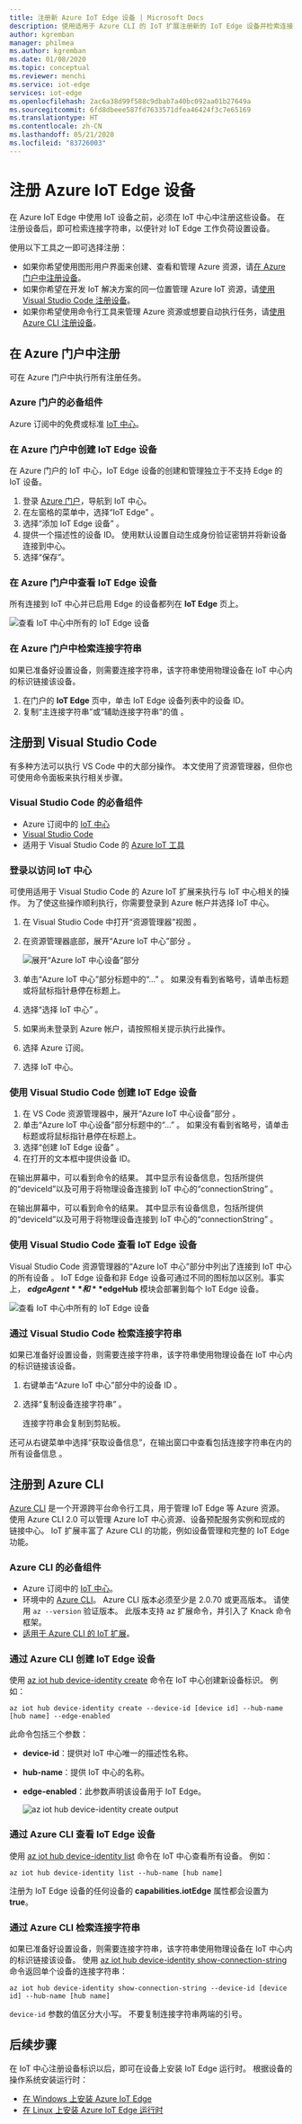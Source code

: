 ```yaml
---
title: 注册新 Azure IoT Edge 设备 | Microsoft Docs
description: 使用适用于 Azure CLI 的 IoT 扩展注册新的 IoT Edge 设备并检索连接字符串
author: kgremban
manager: philmea
ms.author: kgremban
ms.date: 01/08/2020
ms.topic: conceptual
ms.reviewer: menchi
ms.service: iot-edge
services: iot-edge
ms.openlocfilehash: 2ac6a38d99f588c9dbab7a40bc092aa01b27649a
ms.sourcegitcommit: 6fd8dbeee587fd7633571dfea46424f3c7e65169
ms.translationtype: HT
ms.contentlocale: zh-CN
ms.lasthandoff: 05/21/2020
ms.locfileid: "83726003"
---
```

# <a name="register-an-azure-iot-edge-device"></a>注册 Azure IoT Edge 设备

在 Azure IoT Edge 中使用 IoT 设备之前，必须在 IoT 中心中注册这些设备。 在注册设备后，即可检索连接字符串，以便针对 IoT Edge 工作负荷设置设备。

使用以下工具之一即可选择注册：

* 如果你希望使用图形用户界面来创建、查看和管理 Azure 资源，请[在 Azure 门户中注册设备](#register-in-the-azure-portal)。
* 如果你希望在开发 IoT 解决方案的同一位置管理 Azure IoT 资源，请[使用 Visual Studio Code 注册设备](#register-with-visual-studio-code)。
* 如果你希望使用命令行工具来管理 Azure 资源或想要自动执行任务，请[使用 Azure CLI 注册设备](#register-with-the-azure-cli)。

## <a name="register-in-the-azure-portal"></a>在 Azure 门户中注册

可在 Azure 门户中执行所有注册任务。

### <a name="prerequisites-for-the-azure-portal"></a>Azure 门户的必备组件

Azure 订阅中的免费或标准 [IoT 中心](../iot-hub/iot-hub-create-through-portal.md)。

### <a name="create-an-iot-edge-device-in-the-azure-portal"></a>在 Azure 门户中创建 IoT Edge 设备

在 Azure 门户的 IoT 中心，IoT Edge 设备的创建和管理独立于不支持 Edge 的 IoT 设备。

1. 登录 [Azure 门户](https://portal.azure.com)，导航到 IoT 中心。
2. 在左窗格的菜单中，选择“IoT Edge”  。
3. 选择“添加 IoT Edge 设备”  。
4. 提供一个描述性的设备 ID。 使用默认设置自动生成身份验证密钥并将新设备连接到中心。
5. 选择“保存”。 

### <a name="view-iot-edge-devices-in-the-azure-portal"></a>在 Azure 门户中查看 IoT Edge 设备

所有连接到 IoT 中心并已启用 Edge 的设备都列在 **IoT Edge** 页上。

![查看 IoT 中心中所有的 IoT Edge 设备](./media/how-to-register-device/portal-view-devices.png)

### <a name="retrieve-the-connection-string-in-the-azure-portal"></a>在 Azure 门户中检索连接字符串

如果已准备好设置设备，则需要连接字符串，该字符串使用物理设备在 IoT 中心内的标识链接该设备。

1. 在门户的 **IoT Edge** 页中，单击 IoT Edge 设备列表中的设备 ID。
2. 复制“主连接字符串”或“辅助连接字符串”的值   。

## <a name="register-with-visual-studio-code"></a>注册到 Visual Studio Code

有多种方法可以执行 VS Code 中的大部分操作。 本文使用了资源管理器，但你也可使用命令面板来执行相关步骤。

### <a name="prerequisites-for-visual-studio-code"></a>Visual Studio Code 的必备组件

* Azure 订阅中的 [IoT 中心](../iot-hub/iot-hub-create-through-portal.md)
* [Visual Studio Code](https://code.visualstudio.com/)
* 适用于 Visual Studio Code 的 [Azure IoT 工具](https://marketplace.visualstudio.com/items?itemName=vsciot-vscode.azure-iot-tools)

### <a name="sign-in-to-access-your-iot-hub"></a>登录以访问 IoT 中心

可使用适用于 Visual Studio Code 的 Azure IoT 扩展来执行与 IoT 中心相关的操作。 为了使这些操作顺利执行，你需要登录到 Azure 帐户并选择 IoT 中心。

1. 在 Visual Studio Code 中打开“资源管理器”视图  。
1. 在资源管理器底部，展开“Azure IoT 中心”部分  。

   ![展开“Azure IoT 中心设备”部分](./media/how-to-register-device/azure-iot-hub-devices.png)

1. 单击“Azure IoT 中心”部分标题中的“...”   。 如果没有看到省略号，请单击标题或将鼠标指针悬停在标题上。
1. 选择“选择 IoT 中心”  。
1. 如果尚未登录到 Azure 帐户，请按照相关提示执行此操作。
1. 选择 Azure 订阅。
1. 选择 IoT 中心。

### <a name="create-an-iot-edge-device-with-visual-studio-code"></a>使用 Visual Studio Code 创建 IoT Edge 设备

1. 在 VS Code 资源管理器中，展开“Azure IoT 中心设备”部分  。
1. 单击“Azure IoT 中心设备”部分标题中的“...”   。 如果没有看到省略号，请单击标题或将鼠标指针悬停在标题上。
1. 选择“创建 IoT Edge 设备”  。
1. 在打开的文本框中提供设备 ID。

在输出屏幕中，可以看到命令的结果。 其中显示有设备信息，包括所提供的“deviceId”以及可用于将物理设备连接到 IoT 中心的“connectionString”   。

在输出屏幕中，可以看到命令的结果。 其中显示有设备信息，包括所提供的“deviceId”以及可用于将物理设备连接到 IoT 中心的“connectionString”   。

### <a name="view-iot-edge-devices-with-visual-studio-code"></a>使用 Visual Studio Code 查看 IoT Edge 设备

Visual Studio Code 资源管理器的“Azure IoT 中心”部分中列出了连接到 IoT 中心的所有设备  。 IoT Edge 设备和非 Edge 设备可通过不同的图标加以区别。事实上， **$edgeAgent** 和 **$edgeHub** 模块会部署到每个 IoT Edge 设备。

![查看 IoT 中心中所有的 IoT Edge 设备](./media/how-to-register-device/view-devices.png)

### <a name="retrieve-the-connection-string-with-visual-studio-code"></a>通过 Visual Studio Code 检索连接字符串

如果已准备好设置设备，则需要连接字符串，该字符串使用物理设备在 IoT 中心内的标识链接该设备。

1. 右键单击“Azure IoT 中心”部分中的设备 ID  。
1. 选择“复制设备连接字符串”  。

   连接字符串会复制到剪贴板。

还可从右键菜单中选择“获取设备信息”，在输出窗口中查看包括连接字符串在内的所有设备信息  。

## <a name="register-with-the-azure-cli"></a>注册到 Azure CLI

[Azure CLI](https://docs.microsoft.com/cli/azure?view=azure-cli-latest) 是一个开源跨平台命令行工具，用于管理 IoT Edge 等 Azure 资源。 使用 Azure CLI 2.0 可以管理 Azure IoT 中心资源、设备预配服务实例和现成的链接中心。 IoT 扩展丰富了 Azure CLI 的功能，例如设备管理和完整的 IoT Edge 功能。

### <a name="prerequisites-for-the-azure-cli"></a>Azure CLI 的必备组件

* Azure 订阅中的 [IoT 中心](../iot-hub/iot-hub-create-using-cli.md)。
* 环境中的 [Azure CLI](https://docs.microsoft.com/cli/azure/install-azure-cli)。 Azure CLI 版本必须至少是 2.0.70 或更高版本。 请使用 `az --version` 验证版本。 此版本支持 az 扩展命令，并引入了 Knack 命令框架。
* [适用于 Azure CLI 的 IoT 扩展](https://github.com/Azure/azure-iot-cli-extension)。

### <a name="create-an-iot-edge-device-with-the-azure-cli"></a>通过 Azure CLI 创建 IoT Edge 设备

使用 [az iot hub device-identity create](https://docs.microsoft.com/cli/azure/ext/azure-iot/iot/hub/device-identity?view=azure-cli-latest#ext-azure-iot-az-iot-hub-device-identity-create) 命令在 IoT 中心创建新设备标识。 例如：

   ```azurecli
   az iot hub device-identity create --device-id [device id] --hub-name [hub name] --edge-enabled
   ```

此命令包括三个参数：

* **device-id**：提供对 IoT 中心唯一的描述性名称。
* **hub-name**：提供 IoT 中心的名称。
* **edge-enabled**：此参数声明该设备用于 IoT Edge。

   ![az iot hub device-identity create output](./media/how-to-register-device/Create-edge-device.png)

### <a name="view-iot-edge-devices-with-the-azure-cli"></a>通过 Azure CLI 查看 IoT Edge 设备

使用 [az iot hub device-identity list](https://docs.microsoft.com/cli/azure/ext/azure-iot/iot/hub/device-identity?view=azure-cli-latest#ext-azure-iot-az-iot-hub-device-identity-list) 命令在 IoT 中心查看所有设备。 例如：

   ```azurecli
   az iot hub device-identity list --hub-name [hub name]
   ```

注册为 IoT Edge 设备的任何设备的 **capabilities.iotEdge** 属性都会设置为 **true**。

### <a name="retrieve-the-connection-string-with-the-azure-cli"></a>通过 Azure CLI 检索连接字符串

如果已准备好设置设备，则需要连接字符串，该字符串使用物理设备在 IoT 中心内的标识链接该设备。 使用 [az iot hub device-identity show-connection-string](https://docs.microsoft.com/cli/azure/ext/azure-iot/iot/hub/device-identity?view=azure-cli-latest#ext-azure-iot-az-iot-hub-device-identity-show-connection-string) 命令返回单个设备的连接字符串：

   ```azurecli
   az iot hub device-identity show-connection-string --device-id [device id] --hub-name [hub name]
   ```

`device-id` 参数的值区分大小写。 不要复制连接字符串两端的引号。

## <a name="next-steps"></a>后续步骤

在 IoT 中心注册设备标识以后，即可在设备上安装 IoT Edge 运行时。 根据设备的操作系统安装运行时：

* [在 Windows 上安装 Azure IoT Edge](how-to-install-iot-edge-windows.md)
* [在 Linux 上安装 Azure IoT Edge 运行时](how-to-install-iot-edge-linux.md)
